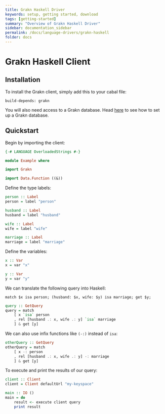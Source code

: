 ```yaml
---
title: Grakn Haskell Driver
keywords: setup, getting started, download
tags: [getting-started]
summary: "Overview of Grakn Haskell Driver"
sidebar: documentation_sidebar
permalink: /docs/language-drivers/grakn-haskell
folder: docs
---
```


# Grakn Haskell Client

## Installation

To install the Grakn client, simply add this to your cabal file:

```
build-depends: grakn
```

You will also need access to a Grakn database. Head [here](../documentation/get-started/setup-guide.html) to see how to
set up a Grakn database.

## Quickstart

Begin by importing the client:

```haskell
{-# LANGUAGE OverloadedStrings #-}

module Example where

import Grakn

import Data.Function ((&))
```

Define the type labels:

```haskell
person :: Label
person = label "person"

husband :: Label
husband = label "husband"

wife :: Label
wife = label "wife"

marriage :: Label
marriage = label "marriage"
```

Define the variables:

```haskell
x :: Var
x = var "x"

y :: Var
y = var "y"
```

We can translate the following query into Haskell:

```graql
match $x isa person; (husband: $x, wife: $y) isa marriage; get $y;
```

```haskell
query :: GetQuery
query = match
    [ x `isa` person
    , rel [husband .: x, wife .: y] `isa` marriage
    ] & get [y]
```

We can also use infix functions like `(-:)` instead of `isa`:

```haskell
otherQuery :: GetQuery
otherQuery = match
    [ x -: person
    , rel [husband .: x, wife .: y] -: marriage
    ] & get [y]
```

To execute and print the results of our query:

```haskell
client :: Client
client = Client defaultUrl "my-keyspace"

main :: IO ()
main = do
    result <- execute client query
    print result
```